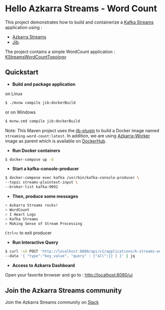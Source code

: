 # Hello Azkarra Streams - Word Count

This project demonstrates how to build and containerize a [Kafka Streams](https://kafka.apache.org/documentation/streams/) application using :
 * [Azkarra Streams](https://www.azkarrastreams.io/) 
 * [Jib](https://github.com/GoogleContainerTools/jib).

The project contains a simple WordCount application : [KStreamsWordCountTopology](./tree/master/src/main/java/demo/KStreamsWordCountTopology)

## Quickstart

* **Build and package application**

on Linux

```bash
$ ./mvnw compile jib:dockerBuild
```

or on Windows

```bash
$ mvnw.cmd compile jib:dockerBuild
```

Note: This Maven project uses the [jib-plugin](https://github.com/GoogleContainerTools/jib/tree/master/jib-maven-plugin#quickstart) to build a Docker image named `streaming-word-count:latest`.
In addition, we are using [Azkarra-Worker](https://www.azkarrastreams.io/docs/azkarra-worker/) image as parent which is available on [DockerHub](https://hub.docker.com/r/streamthoughts/azkarra-streams-worker).


* **Run Docker containers**

```bash
$ docker-compose up -d
```

* **Start a kafka-console-producer**

```bash
$ docker-compose exec kafka /usr/bin/kafka-console-producer \
--topic streams-plaintext-input \
--broker-list kafka:9092
```
* **Then, produce some messages**
```bash
> Azkarra Streams rocks!
> WordCount
> I Heart Logs   
> Kafka Streams
> Making Sense of Stream Processing
```

`Ctrl+c` to exit producer

* **Run Interactive Query**

```bash
$ curl -sX POST 'http://localhost:8080/api/v1/applications/k-streams-word-count-topology-1-0/stores/count' \
--data '{ "type":"key_value", "query" : {"all":{} } }' | jq
```

* **Access to Azkarra Dashboard**

Open your favorite browser and go to : [http://localhost:8080/ui](http://localhost:8080/ui)


## Join the Azkarra Streams community

Join the Azkarra Streams community on [Slack](https://communityinviter.com/apps/azkarra-streams/azkarra-streams-community)










